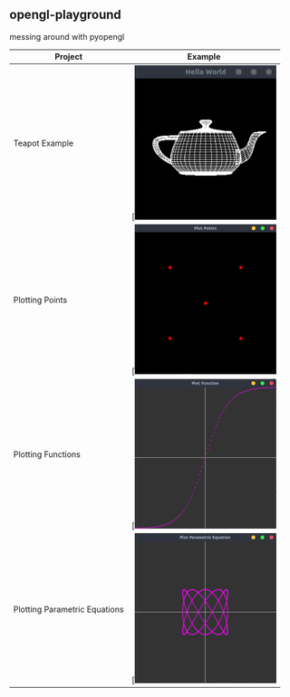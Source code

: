 opengl-playground
---
messing around with pyopengl

| Project | Example |
| ------- | :------:|
| Teapot Example | [<img src="resources/0.png" width="250"> |
| Plotting Points | [<img src="resources/1.png" width="250"> |
| Plotting Functions | [<img src="resources/02.png" width="250"> |
| Plotting Parametric Equations | [<img src="resources/3.png" width="250"> |
